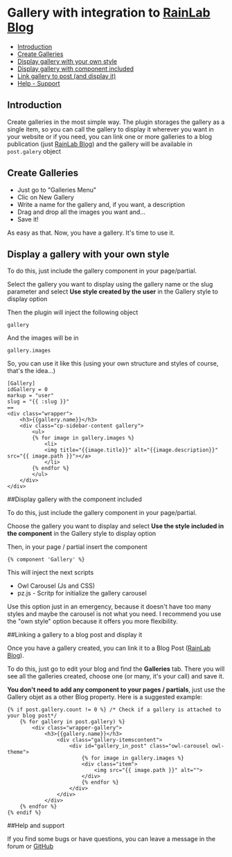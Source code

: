 # Gallery with integration to [RainLab Blog](https://octobercms.com/plugin/rainlab-blog)

- [Introduction](#introduction)
- [Create Galleries](#creategalleries)
- [Display gallery with your own style](#displayown)
- [Display gallery with component included](#displaycomponent)
- [Link gallery to post (and display it)](#gallerypost)
- [Help - Support](#support)

<a name="introduction"></a>
## Introduction

Create galleries in the most simple way. The plugin storages the gallery as a single item, so you can call the gallery to display it wherever you want in your website or if you need, you can link one or more galleries to a blog publication (just [RainLab Blog](https://octobercms.com/plugin/rainlab-blog)) and the gallery will be available in ```post.galery``` object

<a name="creategalleries"></a>
## Create Galleries

- Just go to "Galleries Menu"
- Clic on New Gallery
- Write a name for the gallery and, if you want, a description
- Drag and drop all the images you want and...
- Save it!

As easy as that. Now, you have a gallery. It's time to use it.

<a name="displayown"></a>
## Display a gallery with your own style
To do this, just include the gallery component in your page/partial.

Select the gallery you want to display using the gallery name or the slug parameter and select **Use style created by the user** in the Gallery style to display option

Then the plugin will inject the following object

	gallery

And the images will be in

	gallery.images

So, you can use it like this (using your own structure and styles of course, that's the idea...)

```
[Gallery]
idGallery = 0
markup = "user"
slug = "{{ :slug }}"
==
<div class="wrapper">
	<h3>{{gallery.name}}</h3>
	<div class="cp-sidebar-content gallery">
		<ul>
		{% for image in gallery.images %}
			<li>
			<img title="{{image.title}}" alt="{{image.description}}" src="{{ image.path }}"></a>
			</li>
		{% endfor %}
		</ul>
	</div>
</div>
```

<a name="displaycomponent"></a>
##Display gallery with the component included

To do this, just include the gallery component in your page/partial.

Choose the gallery you want to display and select **Use the style included in the component** in the Gallery style to display option

Then, in your page / partial insert the component

	{% component 'Gallery' %}

This will inject the next scripts
- Owl Carousel (Js and CSS)
- pz.js - Scritp for initialize the gallery carousel

Use this option just in an emergency, because it doesn't have too many styles and maybe the carousel is not what you need. I recommend you use the "own style" option because it offers you more flexibility.


<a name="gallerypost"></a>
##Linking a gallery to a blog post and display it

Once you have a gallery created, you can link it to a Blog Post ([RainLab Blog](https://octobercms.com/plugin/rainlab-blog)).

To do this, just go to edit your blog and find the **Galleries** tab. There you will see all the galleries created, choose one (or many, it's your call) and save it.

**You don't need to add any component to your pages / partials**, just use the Gallery objet as a other Blog property. Here is a suggested example:

```
{% if post.gallery.count != 0 %} /* Check if a gallery is attached to your blog post*/
	{% for gallery in post.gallery) %}
		<div class="wrapper-gallery">
			<h3>{{gallery.name}}</h3>
				<div class="gallery-itemscontent">
					<div id="gallery_in_post" class="owl-carousel owl-theme">
						{% for image in gallery.images %}
						<div class="item">
							<img src="{{ image.path }}" alt="">
						</div>
						{% endfor %}
					</div>
				</div>
			</div>
	{% endfor %}
{% endif %}

```
<a name="support"></a>
##Help and support

If you find some bugs or have questions, you can leave a message in the forum or [GitHub](https://github.com/sanPuerquitoProgramador/simple-awesome-gallery)
